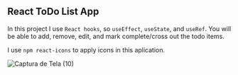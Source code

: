  ## React ToDo List App
 
In this project I use `React hooks`, so `useEffect`, `useState`, and `useRef`. You will be able to add, remove, edit, and mark complete/cross out the todo items. 

I use `npm react-icons` to apply icons in this aplication.

![Captura de Tela (10)](https://user-images.githubusercontent.com/101463566/215348514-feab3708-d0cd-4195-a932-32a088030537.png)


